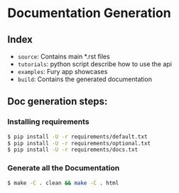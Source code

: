 # Documentation Generation

## Index

- ``source``: Contains main *.rst files
- ``tutorials``: python script describe how to use the api
- ``examples``: Fury app showcases 
- ``build``: Contains the generated documentation

## Doc generation steps:

### Installing requirements

```bash
$ pip install -U -r requirements/default.txt
$ pip install -U -r requirements/optional.txt
$ pip install -U -r requirements/docs.txt
```

### Generate all the Documentation

```bash
$ make -C . clean && make -C . html
```